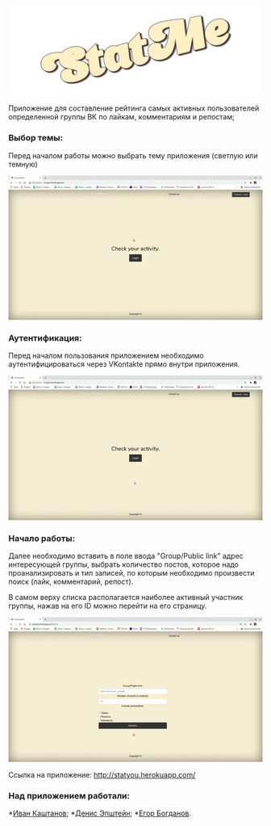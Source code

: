 ![screenshot](readme-assets/Logo3.png)


Приложение для составление рейтинга самых активных пользователей определенной группы ВК по лайкам, комментариям и репостам;

### Выбор темы:
Перед началом работы можно выбрать тему приложения (светлую или темную)

![screenshot](readme-assets/Theme.gif)

### Аутентификация:
Перед началом пользования приложением необходимо аутентифицироваться через VKontakte прямо внутри приложения.

![screenshot](readme-assets/Auth.gif)

### Начало работы:
Далее необходимо вставить в поле ввода "Group/Public link"
адрес интересующей группы, выбрать количество постов, которое надо проанализировать и тип записей, по которым необходимо произвести поиск (лайк, комментарий, репост).

В самом верху списка располагается наиболее активный участник группы, нажав на его ID можно перейти на его страницу.

![screenshot](readme-assets/Final.gif)


Ссылка на приложение: http://statyou.herokuapp.com/

### Над приложением работали:

*[Иван Каштанов](https://github.com/kashtn);
*[Денис Эпштейн](https://github.com/DenisEps);
*[Егор Богданов](https://github.com/YegorBogdanov).
